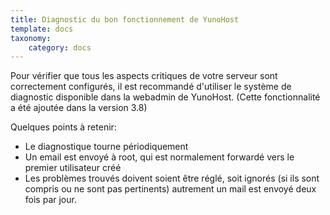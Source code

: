 ```yaml
---
title: Diagnostic du bon fonctionnement de YunoHost
template: docs
taxonomy:
    category: docs
---
```


Pour vérifier que tous les aspects critiques de votre serveur sont correctement
configurés, il est recommandé d'utiliser le système de diagnostic disponible
dans la webadmin de YunoHost. (Cette fonctionnalité a été ajoutée dans la version
3.8)

Quelques points à retenir:
* Le diagnostique tourne périodiquement
* Un email est envoyé à root, qui est normalement forwardé vers le premier utilisateur créé
* Les problèmes trouvés doivent soient être réglé, soit ignorés (si ils sont
compris ou ne sont pas pertinents) autrement un mail est envoyé deux fois par
jour.
